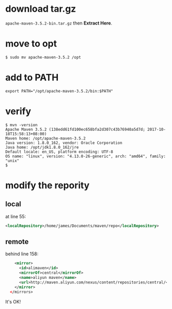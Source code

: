 # download tar.gz
`apache-maven-3.5.2-bin.tar.gz`
then **Extract Here**.

# move to opt
```shell
$ sudo mv apache-maven-3.5.2 /opt

```

# add to PATH
```shell
export PATH="/opt/apache-maven-3.5.2/bin:$PATH"
```

# verify
```shell
$ mvn -version
Apache Maven 3.5.2 (138edd61fd100ec658bfa2d307c43b76940a5d7d; 2017-10-18T15:58:13+08:00)
Maven home: /opt/apache-maven-3.5.2
Java version: 1.8.0_162, vendor: Oracle Corporation
Java home: /opt/jdk1.8.0_162/jre
Default locale: en_US, platform encoding: UTF-8
OS name: "linux", version: "4.13.0-26-generic", arch: "amd64", family: "unix"
$

```

# modify the repority

## local
at line 55:
```xml
<localRepository>/home/james/Documents/maven/repo</localRepository>
```


## remote
behind line 158:
```xml
    <mirror>
      <id>alimaven</id>
      <mirrorOf>central</mirrorOf>
      <name>aliyun maven</name>
      <url>http://maven.aliyun.com/nexus/content/repositories/central/</url>
    </mirror>
  </mirrors>
```

It's OK!